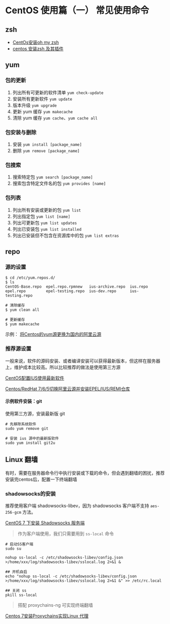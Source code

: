 # CentOS 使用篇（一） 常见使用命令

## zsh

* [CentOs安装oh my zsh](https://www.jianshu.com/p/556ff130fc65)
* [centos 安装zsh 及其插件](https://iluoy.com/articles/133)

## yum

### 包的更新

1. 列出所有可更新的软件清单 `yum check-update`
2. 安装所有更新软件 `yum update`
3. 版本升级 `yum upgrade`
4. 更新 yum 缓存 `yum makecache`
5. 清除 yum 缓存 `yum cache`、`yum cache all`

### 包安装与删除

1. 安装 `yum install [package_name]`
2. 删除 `yum remove [package_name]`

### 包搜索

1. 搜索特定包 `yum search [package_name]`
2. 搜索包含特定文件名的包 `yum provides [name]`

### 包列表

1. 列出所有安装或更新的包 `yum list`
2. 列出指定包 `yum list [name]`
3. 列出可更新包 `yum list updates`
4. 列出已安装包 `yum list installed`
5. 列出已安装但不包含在资源库中的包 `yum list extras`

## repo

### 源的设置

```
$ cd /etc/yum.repos.d/
$ ls
CentOS-Base.repo  epel.repo.rpmnew   ius-archive.repo  ius.repo
epel.repo         epel-testing.repo  ius-dev.repo      ius-testing.repo

# 清除缓存
$ yum clean all

# 更新缓存
$ yum makecache
```

示例： [将Centos的yum源更换为国内的阿里云源](https://www.jianshu.com/p/4aa7b63f9026)

### 推荐源设置

一般来说，软件的源码安装、或者编译安装可以获得最新版本，但这样在服务器上，维护成本比较高。所以比较推荐的做法是使用第三方源

[CentOS配置IUS使用最新软件](https://www.yuzhi100.com/tutorial/centos/centos-peizhi-ius)

[Centos/RedHat 7/6/5切换阿里云源并安装EPEL/IUS/REMI仓库](https://blog.kuoruan.com/65.html)

#### 示例软件安装：git

使用第三方源，安装最新版 git

```
# 先移除系统软件
sudo yum remove git

# 安装 ius 源中的最新版软件
sudo yum install git2u
```

## Linux 翻墙

有时，需要在服务器命令行中执行安装或下载的命令，但会遇到翻墙的困扰，推荐安装完centos后，配置一下终端翻墙

### shadowsocks的安装

推荐使用客户端 shadowsocks-libev，因为 shadowsocks 客户端不支持 `aes-256-gcm` 方法。

[CentOS 7 下安装 Shadowsocks 服务端](https://zzz.buzz/zh/gfw/2017/08/14/install-shadowsocks-server-on-centos-7/)

>作为客户端使用，我们只需要用到 `ss-local` 命令

```
# 启动SS客户端
sudo su

nohup ss-local -c /etc/shadowsocks-libev/config.json >/home/xxx/log/shadowsocks-libev/sslocal.log 2>&1 &

## 开机自启
echo "nohup ss-local -c /etc/shadowsocks-libev/config.json >/home/xxx/log/shadowsocks-libev/sslocal.log 2>&1 &" >> /etc/rc.local

## 关闭 ss
pkill ss-local
```

>搭配 proxychains-ng 可实现终端翻墙

[Centos 7安装Proxychains实现Linux 代理](http://www.harker.cn/archives/proxychains.html)









